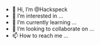 - 👋 Hi, I’m @Hackspeck
- 👀 I’m interested in ...
- 🌱 I’m currently learning ...
- 💞️ I’m looking to collaborate on ...
- 📫 How to reach me ...

<!---
Hackspeck/Hackspeck is a ✨ special ✨ repository because its `README.md` (this file) appears on your GitHub profile.
You can click the Preview link to take a look at your changes.
--->

